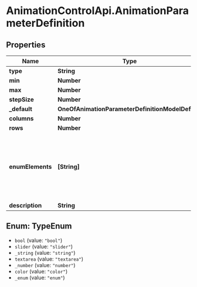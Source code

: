 # AnimationControlApi.AnimationParameterDefinition

## Properties
Name | Type | Description | Notes
------------ | ------------- | ------------- | -------------
**type** | **String** |  | [optional] 
**min** | **Number** |  | [optional] 
**max** | **Number** |  | [optional] 
**stepSize** | **Number** |  | [optional] 
**_default** | **OneOfAnimationParameterDefinitionModelDefault** |  | [optional] 
**columns** | **Number** |  | [optional] 
**rows** | **Number** |  | [optional] 
**enumElements** | **[String]** | The index of the selected element should be used as the value in the setConfig endpoint | [optional] 
**description** | **String** |  | [optional] 

<a name="TypeEnum"></a>
## Enum: TypeEnum

* `bool` (value: `"bool"`)
* `slider` (value: `"slider"`)
* `_string` (value: `"string"`)
* `textarea` (value: `"textarea"`)
* `_number` (value: `"number"`)
* `color` (value: `"color"`)
* `_enum` (value: `"enum"`)

